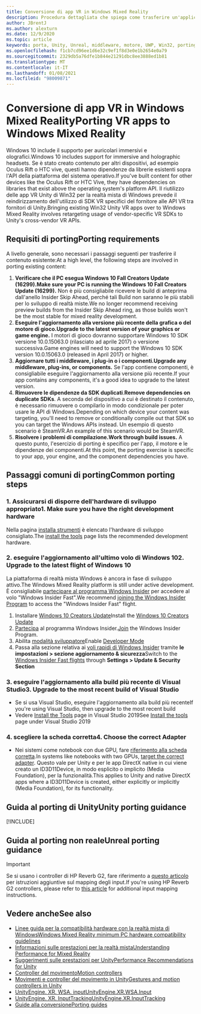 ```yaml
---
title: Conversione di app VR in Windows Mixed Reality
description: Procedura dettagliata che spiega come trasferire un'applicazione immersiva esistente a una realtà mista di Windows.
author: JBrentJ
ms.author: alexturn
ms.date: 12/9/2020
ms.topic: article
keywords: porta, Unity, Unreal, middleware, motore, UWP, Win32, porting, HoloLens 1st Gen, auricolare realtà mista, cuffia a realtà mista di Windows, migrazione, Windows 10, mapping di input,
ms.openlocfilehash: f1cb7cd96ee1d6e32c9ef1f8d3e0e1b2654e0a79
ms.sourcegitcommit: 2329db5a76dfe1b844e21291dbc8ee3888ed1b81
ms.translationtype: MT
ms.contentlocale: it-IT
ms.lasthandoff: 01/08/2021
ms.locfileid: "98009871"
---
```

# <a name="porting-vr-apps-to-windows-mixed-reality"></a><span data-ttu-id="fac10-104">Conversione di app VR in Windows Mixed Reality</span><span class="sxs-lookup"><span data-stu-id="fac10-104">Porting VR apps to Windows Mixed Reality</span></span>

<span data-ttu-id="fac10-105">Windows 10 include il supporto per auricolari immersivi e olografici.</span><span class="sxs-lookup"><span data-stu-id="fac10-105">Windows 10 includes support for immersive and holographic headsets.</span></span> <span data-ttu-id="fac10-106">Se è stato creato contenuto per altri dispositivi, ad esempio Oculus Rift o HTC vive, questi hanno dipendenze da librerie esistenti sopra l'API della piattaforma del sistema operativo.</span><span class="sxs-lookup"><span data-stu-id="fac10-106">If you've built content for other devices like the Oculus Rift or HTC Vive, they have dependencies on libraries that exist above the operating system's platform API.</span></span> <span data-ttu-id="fac10-107">Il riutilizzo delle app VR Unity di Win32 per la realtà mista di Windows prevede il reindirizzamento dell'utilizzo di SDK VR specifici del fornitore alle API VR tra fornitori di Unity.</span><span class="sxs-lookup"><span data-stu-id="fac10-107">Bringing existing Win32 Unity VR apps over to Windows Mixed Reality involves retargeting usage of vendor-specific VR SDKs to Unity's cross-vendor VR APIs.</span></span>

## <a name="porting-requirements"></a><span data-ttu-id="fac10-108">Requisiti di porting</span><span class="sxs-lookup"><span data-stu-id="fac10-108">Porting requirements</span></span>

<span data-ttu-id="fac10-109">A livello generale, sono necessari i passaggi seguenti per trasferire il contenuto esistente:</span><span class="sxs-lookup"><span data-stu-id="fac10-109">At a high level, the following steps are involved in porting existing content:</span></span>
1. <span data-ttu-id="fac10-110">**Verificare che il PC esegua Windows 10 Fall Creators Update (16299).**</span><span class="sxs-lookup"><span data-stu-id="fac10-110">**Make sure your PC is running the Windows 10 Fall Creators Update (16299).**</span></span> <span data-ttu-id="fac10-111">Non è più consigliabile ricevere le build di anteprima dall'anello Insider Skip Ahead, perché tali Build non saranno le più stabili per lo sviluppo di realtà miste.</span><span class="sxs-lookup"><span data-stu-id="fac10-111">We no longer recommend receiving preview builds from the Insider Skip Ahead ring, as those builds won't be the most stable for mixed reality development.</span></span>
2. <span data-ttu-id="fac10-112">**Eseguire l'aggiornamento alla versione più recente della grafica o del motore di gioco.**</span><span class="sxs-lookup"><span data-stu-id="fac10-112">**Upgrade to the latest version of your graphics or game engine.**</span></span> <span data-ttu-id="fac10-113">I motori di gioco dovranno supportare Windows 10 SDK versione 10.0.15063.0 (rilasciato ad aprile 2017) o versione successiva.</span><span class="sxs-lookup"><span data-stu-id="fac10-113">Game engines will need to support the Windows 10 SDK version 10.0.15063.0 (released in April 2017) or higher.</span></span>
3. <span data-ttu-id="fac10-114">**Aggiornare tutti i middleware, i plug-in o i componenti.**</span><span class="sxs-lookup"><span data-stu-id="fac10-114">**Upgrade any middleware, plug-ins, or components.**</span></span> <span data-ttu-id="fac10-115">Se l'app contiene componenti, è consigliabile eseguire l'aggiornamento alla versione più recente.</span><span class="sxs-lookup"><span data-stu-id="fac10-115">If your app contains any components, it's a good idea to upgrade to the latest version.</span></span>
4. <span data-ttu-id="fac10-116">**Rimuovere le dipendenze da SDK duplicati**.</span><span class="sxs-lookup"><span data-stu-id="fac10-116">**Remove dependencies on duplicate SDKs**.</span></span> <span data-ttu-id="fac10-117">A seconda del dispositivo a cui è destinato il contenuto, è necessario rimuovere o compilarlo in modo condizionale per poter usare le API di Windows.</span><span class="sxs-lookup"><span data-stu-id="fac10-117">Depending on which device your content was targeting, you'll need to remove or conditionally compile out that SDK so you can target the Windows APIs instead.</span></span> <span data-ttu-id="fac10-118">Un esempio di questo scenario è SteamVR.</span><span class="sxs-lookup"><span data-stu-id="fac10-118">An example of this scenario would be SteamVR.</span></span>
5. <span data-ttu-id="fac10-119">**Risolvere i problemi di compilazione.**</span><span class="sxs-lookup"><span data-stu-id="fac10-119">**Work through build issues.**</span></span> <span data-ttu-id="fac10-120">A questo punto, l'esercizio di porting è specifico per l'app, il motore e le dipendenze dei componenti.</span><span class="sxs-lookup"><span data-stu-id="fac10-120">At this point, the porting exercise is specific to your app, your engine, and the component dependencies you have.</span></span>

## <a name="common-porting-steps"></a><span data-ttu-id="fac10-121">Passaggi comuni di porting</span><span class="sxs-lookup"><span data-stu-id="fac10-121">Common porting steps</span></span>

### <a name="1-make-sure-you-have-the-right-development-hardware"></a><span data-ttu-id="fac10-122">1. Assicurarsi di disporre dell'hardware di sviluppo appropriato</span><span class="sxs-lookup"><span data-stu-id="fac10-122">1. Make sure you have the right development hardware</span></span>

<span data-ttu-id="fac10-123">Nella pagina [installa strumenti](../install-the-tools.md#immersive-vr-headset-requirements) è elencato l'hardware di sviluppo consigliato.</span><span class="sxs-lookup"><span data-stu-id="fac10-123">The [install the tools](../install-the-tools.md#immersive-vr-headset-requirements) page lists the recommended development hardware.</span></span>

### <a name="2-upgrade-to-the-latest-flight-of-windows-10"></a><span data-ttu-id="fac10-124">2. eseguire l'aggiornamento all'ultimo volo di Windows 10</span><span class="sxs-lookup"><span data-stu-id="fac10-124">2. Upgrade to the latest flight of Windows 10</span></span>

<span data-ttu-id="fac10-125">La piattaforma di realtà mista Windows è ancora in fase di sviluppo attivo.</span><span class="sxs-lookup"><span data-stu-id="fac10-125">The Windows Mixed Reality platform is still under active development.</span></span> <span data-ttu-id="fac10-126">È consigliabile [partecipare al programma Windows Insider](https://insider.windows.com/) per accedere al volo "Windows Insider Fast".</span><span class="sxs-lookup"><span data-stu-id="fac10-126">We recommend [joining the Windows Insider Program](https://insider.windows.com/) to access the "Windows Insider Fast" flight.</span></span>
1. <span data-ttu-id="fac10-127">Installare [Windows 10 Creators Update](https://www.microsoft.com/software-download/windows10)</span><span class="sxs-lookup"><span data-stu-id="fac10-127">Install the [Windows 10 Creators Update](https://www.microsoft.com/software-download/windows10)</span></span>
2. <span data-ttu-id="fac10-128">[Partecipa](https://insider.windows.com/) al programma Windows Insider.</span><span class="sxs-lookup"><span data-stu-id="fac10-128">[Join](https://insider.windows.com/) the Windows Insider Program.</span></span>
3. <span data-ttu-id="fac10-129">Abilita [modalità sviluppatore](https://docs.microsoft.com/windows/uwp/get-started/enable-your-device-for-development)</span><span class="sxs-lookup"><span data-stu-id="fac10-129">Enable [Developer Mode](https://docs.microsoft.com/windows/uwp/get-started/enable-your-device-for-development)</span></span>
4. <span data-ttu-id="fac10-130">Passa alla sezione relativa ai [voli rapidi di Windows Insider](https://blogs.technet.microsoft.com/uktechnet/2016/07/01/joining-insider-preview) tramite **le impostazioni > sezione aggiornamento & sicurezza**</span><span class="sxs-lookup"><span data-stu-id="fac10-130">Switch to the [Windows Insider Fast flights](https://blogs.technet.microsoft.com/uktechnet/2016/07/01/joining-insider-preview) through **Settings > Update & Security Section**</span></span>

### <a name="3-upgrade-to-the-most-recent-build-of-visual-studio"></a><span data-ttu-id="fac10-131">3. eseguire l'aggiornamento alla build più recente di Visual Studio</span><span class="sxs-lookup"><span data-stu-id="fac10-131">3. Upgrade to the most recent build of Visual Studio</span></span>
* <span data-ttu-id="fac10-132">Se si usa Visual Studio, eseguire l'aggiornamento alla build più recente</span><span class="sxs-lookup"><span data-stu-id="fac10-132">If you're using Visual Studio, then upgrade to the most recent build</span></span>
* <span data-ttu-id="fac10-133">Vedere [Install the Tools](../install-the-tools.md#installation-checklist) page in Visual Studio 2019</span><span class="sxs-lookup"><span data-stu-id="fac10-133">See [Install the tools](../install-the-tools.md#installation-checklist) page under Visual Studio 2019</span></span>

### <a name="4-choose-the-correct-adapter"></a><span data-ttu-id="fac10-134">4. scegliere la scheda corretta</span><span class="sxs-lookup"><span data-stu-id="fac10-134">4. Choose the correct Adapter</span></span>
* <span data-ttu-id="fac10-135">Nei sistemi come notebook con due GPU, fare [riferimento alla scheda corretta](../native/rendering-in-directx.md#hybrid-graphics-pcs-and-mixed-reality-applications).</span><span class="sxs-lookup"><span data-stu-id="fac10-135">In systems like notebooks with two GPUs, [target the correct adapter](../native/rendering-in-directx.md#hybrid-graphics-pcs-and-mixed-reality-applications).</span></span> <span data-ttu-id="fac10-136">Questo vale per Unity e per le app DirectX native in cui viene creato un ID3D11Device, in modo esplicito o implicito (Media Foundation), per la funzionalità.</span><span class="sxs-lookup"><span data-stu-id="fac10-136">This applies to Unity and native DirectX apps where a ID3D11Device is created, either explicitly or implicitly (Media Foundation), for its functionality.</span></span>

## <a name="unity-porting-guidance"></a><span data-ttu-id="fac10-137">Guida al porting di Unity</span><span class="sxs-lookup"><span data-stu-id="fac10-137">Unity porting guidance</span></span>

[!INCLUDE[](includes/unity-porting-guidance.md)]

## <a name="unreal-porting-guidance"></a><span data-ttu-id="fac10-138">Guida al porting non reale</span><span class="sxs-lookup"><span data-stu-id="fac10-138">Unreal porting guidance</span></span>

> [!IMPORTANT]
> <span data-ttu-id="fac10-139">Se si usano i controller di HP Reverb G2, fare riferimento a [questo articolo](../unreal/unreal-reverb-g2-controllers.md) per istruzioni aggiuntive sul mapping degli input.</span><span class="sxs-lookup"><span data-stu-id="fac10-139">If you're using HP Reverb G2 controllers, please refer to [this article](../unreal/unreal-reverb-g2-controllers.md) for additional input mapping instructions.</span></span>

## <a name="see-also"></a><span data-ttu-id="fac10-140">Vedere anche</span><span class="sxs-lookup"><span data-stu-id="fac10-140">See also</span></span>
* [<span data-ttu-id="fac10-141">Linee guida per la compatibilità hardware con la realtà mista di Windows</span><span class="sxs-lookup"><span data-stu-id="fac10-141">Windows Mixed Reality minimum PC hardware compatibility guidelines</span></span>](https://docs.microsoft.com/windows/mixed-reality/enthusiast-guide/windows-mixed-reality-minimum-pc-hardware-compatibility-guidelines)
* [<span data-ttu-id="fac10-142">Informazioni sulle prestazioni per la realtà mista</span><span class="sxs-lookup"><span data-stu-id="fac10-142">Understanding Performance for Mixed Reality</span></span>](../platform-capabilities-and-apis/understanding-performance-for-mixed-reality.md)
* [<span data-ttu-id="fac10-143">Suggerimenti sulle prestazioni per Unity</span><span class="sxs-lookup"><span data-stu-id="fac10-143">Performance Recommendations for Unity</span></span>](../unity/performance-recommendations-for-unity.md)
* [<span data-ttu-id="fac10-144">Controller del movimento</span><span class="sxs-lookup"><span data-stu-id="fac10-144">Motion controllers</span></span>](../../design/motion-controllers.md)
* [<span data-ttu-id="fac10-145">Movimenti e controller del movimento in Unity</span><span class="sxs-lookup"><span data-stu-id="fac10-145">Gestures and motion controllers in Unity</span></span>](../unity/gestures-and-motion-controllers-in-unity.md)
* [<span data-ttu-id="fac10-146">UnityEngine. XR. WSA. input</span><span class="sxs-lookup"><span data-stu-id="fac10-146">UnityEngine.XR.WSA.Input</span></span>](https://docs.unity3d.com/ScriptReference/XR.WSA.Input.InteractionManager.html)
* [<span data-ttu-id="fac10-147">UnityEngine. XR. InputTracking</span><span class="sxs-lookup"><span data-stu-id="fac10-147">UnityEngine.XR.InputTracking</span></span>](https://docs.unity3d.com/ScriptReference/XR.InputTracking.html)
* [<span data-ttu-id="fac10-148">Guide alla conversione</span><span class="sxs-lookup"><span data-stu-id="fac10-148">Porting guides</span></span>](porting-guides.md)